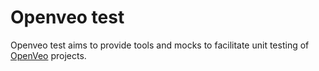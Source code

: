 # Openveo test

Openveo test aims to provide tools and mocks to facilitate unit testing of [OpenVeo](https://github.com/veo-labs/openveo-core) projects.